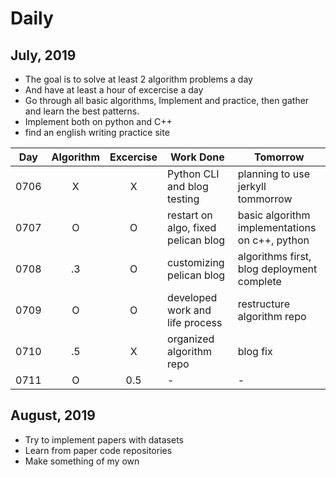 # Daily

## July, 2019
* The goal is to solve at least 2 algorithm problems a day
* And have at least a hour of excercise a day
* Go through all basic algorithms, Implement and practice, then gather and learn the best patterns.
* Implement both on python and C++
* find an english writing practice site

| Day | Algorithm | Excercise | Work Done | Tomorrow | 
| --- | :---: | :---: | --- | --- |
| 0706 | X | X | Python CLI and blog testing | planning to use jerkyll tommorrow |
| 0707 | O | O | restart on algo, fixed pelican blog | basic algorithm implementations on c++, python |
| 0708 | .3 | O | customizing pelican blog | algorithms first, blog deployment complete |
| 0709 | O | O | developed work and life process | restructure algorithm repo |
| 0710 | .5 | X | organized algorithm repo | blog fix |
| 0711 | O | 0.5 | - | - |


## August, 2019
* Try to implement papers with datasets
* Learn from paper code repositories
* Make something of my own
